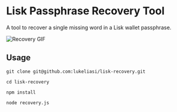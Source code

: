 # Lisk Passphrase Recovery Tool
A tool to recover a single missing word in a Lisk wallet passphrase.

![Recovery GIF](https://thumbs.gfycat.com/CalculatingIncompatibleAlabamamapturtle-size_restricted.gif)

## Usage
``git clone git@github.com:lukeliasi/lisk-recovery.git``

``cd lisk-recovery``

``npm install``

``node recovery.js``
